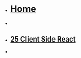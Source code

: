 <!-- docs/_sidebar.md -->
* [<h1>Home</h1>](README.md)
* 
* [<h2>25 Client Side React</h2>](25_Block_REACT/README.md)
* <!-- 
* [<h2>25 Javascript features</h2>](25_Block_JS/README.md)
* 
* [<h2>25 Full Stack</h2>](24_Block_REMIX/README.md)




* 
* 
* 

-->

